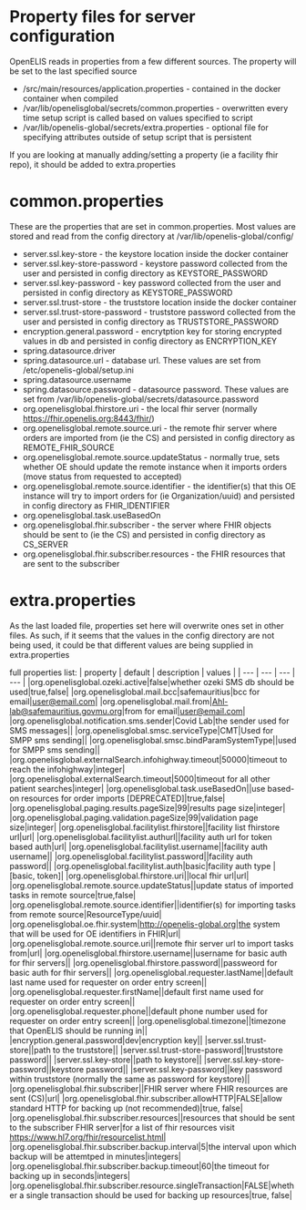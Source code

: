 # Property files for server configuration
OpenELIS reads in properties from a few different sources. The property will be set to the last specified source
* /src/main/resources/application.properties - contained in the docker container when compiled
* /var/lib/openelisglobal/secrets/common.properties - overwritten every time setup script is called based on values specified to script
* /var/lib/openelis-global/secrets/extra.properties - optional file for specifying attributes outside of setup script that is persistent 

If you are looking at manually adding/setting a property (ie a facility fhir repo), it should be added to extra.properties

# common.properties
These are the properties that are set in common.properties. Most values are stored and read from the config directory at /var/lib/openelis-global/config/
* server.ssl.key-store - the keystore location inside the docker container
* server.ssl.key-store-password - keystore password collected from the user and persisted in config directory as KEYSTORE_PASSWORD
* server.ssl.key-password - key password collected from the user and persisted in config directory as KEYSTORE_PASSWORD
* server.ssl.trust-store - the truststore location inside the docker container
* server.ssl.trust-store-password - truststore password collected from the user and persisted in config directory as TRUSTSTORE_PASSWORD
* encryption.general.password - encrytption key for storing encrypted values in db and persisted in config directory as ENCRYPTION_KEY
* spring.datasource.driver 
* spring.datasource.url - database url. These values are set from /etc/openelis-global/setup.ini
* spring.datasource.username
* spring.datasource.password - datasource password. These values are set from /var/lib/openelis-global/secrets/datasource.password
* org.openelisglobal.fhirstore.uri - the local fhir server (normally https://fhir.openelis.org:8443/fhir/)
* org.openelisglobal.remote.source.uri - the remote fhir server where orders are imported from (ie the CS) and persisted in config directory as REMOTE_FHIR_SOURCE
* org.openelisglobal.remote.source.updateStatus - normally true, sets whether OE should update the remote instance when it imports orders (move status from requested to accepted)
* org.openelisglobal.remote.source.identifier - the identifier(s) that this OE instance will try to import orders for (ie Organization/uuid) and persisted in config directory as FHIR_IDENTIFIER
* org.openelisglobal.task.useBasedOn
* org.openelisglobal.fhir.subscriber - the server where FHIR objects should be sent to (ie the CS) and persisted in config directory as CS_SERVER
* org.openelisglobal.fhir.subscriber.resources - the FHIR resources that are sent to the subscriber

# extra.properties
As the last loaded file, properties set here will overwrite ones set in other files. As such, if it seems that the values in the config directory are not being used, it could be that different values are being supplied in extra.properties


full properties list:
| property | default | description | values |
| --- | --- | --- | --- |
|org.openelisglobal.ozeki.active|false|whether ozeki SMS db should be used|true,false|
|org.openelisglobal.mail.bcc|safemauritius|bcc for email|user@email.com|
|org.openelisglobal.mail.from|Ahl-lab@safemauritius.govmu.org|from for email|user@email.com|
|org.openelisglobal.notification.sms.sender|Covid Lab|the sender used for SMS messages||
|org.openelisglobal.smsc.serviceType|CMT|Used for SMPP sms sending||
|org.openelisglobal.smsc.bindParamSystemType||used for SMPP sms sending||
|org.openelisglobal.externalSearch.infohighway.timeout|50000|timeout to reach the infohighway|integer|
|org.openelisglobal.externalSearch.timeout|5000|timeout for all other patient searches|integer|
|org.openelisglobal.task.useBasedOn||use based-on resources for order imports [DEPRECATED]|true,false|
|org.openelisglobal.paging.results.pageSize|99|results page size|integer|
|org.openelisglobal.paging.validation.pageSize|99|validation page size|integer|
|org.openelisglobal.facilitylist.fhirstore||facility list fhirstore url|url|
|org.openelisglobal.facilitylist.authurl||facility auth url for token based auth|url|
|org.openelisglobal.facilitylist.username||facility auth username||
|org.openelisglobal.facilitylist.password||facility auth password||
|org.openelisglobal.facilitylist.auth|basic|facility auth type |[basic, token]|
|org.openelisglobal.fhirstore.uri||local fhir url|url|
|org.openelisglobal.remote.source.updateStatus||update status of imported tasks in remote source|true,false|
|org.openelisglobal.remote.source.identifier||identifier(s) for importing tasks from remote source|ResourceType/uuid|
|org.openelisglobal.oe.fhir.system|http://openelis-global.org|the system that will be used for OE identifiers in FHIR|url|
|org.openelisglobal.remote.source.uri||remote fhir server url to import tasks from|url|
|org.openelisglobal.fhirstore.username||username for basic auth for fhir servers||
|org.openelisglobal.fhirstore.password||passweord for basic auth for fhir servers||
|org.openelisglobal.requester.lastName||default last name used for requester on order entry screen||
|org.openelisglobal.requester.firstName||default first name used for requester on order entry screen||
|org.openelisglobal.requester.phone||default phone number used for requester on order entry screen||
|org.openelisglobal.timezone||timezone that OpenELIS should be running in||
|encryption.general.password|dev|encryption key||
|server.ssl.trust-store||path to the truststore||
|server.ssl.trust-store-password||truststore password||
|server.ssl.key-store||path to keystore||
|server.ssl.key-store-password||keystore password||
|server.ssl.key-password||key password within truststore (normally the same as password for keystore)||
|org.openelisglobal.fhir.subscriber||FHIR server where FHIR resources are sent (CS)|url|
|org.openelisglobal.fhir.subscriber.allowHTTP|FALSE|allow standard HTTP for backing up (not recommended)|true, false|
|org.openelisglobal.fhir.subscriber.resources||resources that should be sent to the subscriber FHIR server|for a list of fhir resources visit https://www.hl7.org/fhir/resourcelist.html|
|org.openelisglobal.fhir.subscriber.backup.interval|5|the interval upon which backup will be attemtped in minutes|integers|
|org.openelisglobal.fhir.subscriber.backup.timeout|60|the timeout for backing up  in seconds|integers|
|org.openelisglobal.fhir.subscriber.resource.singleTransaction|FALSE|whether a single transaction should be used for backing up resources|true, false|
